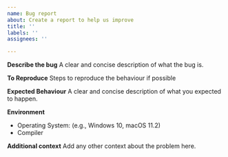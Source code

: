 ```yaml
---
name: Bug report
about: Create a report to help us improve
title: ''
labels: ''
assignees: ''

---
```


**Describe the bug**
A clear and concise description of what the bug is.

**To Reproduce**
Steps to reproduce the behaviour if possible

**Expected Behaviour**
A clear and concise description of what you expected to happen.

**Environment**
- Operating System: (e.g., Windows 10, macOS 11.2)
- Compiler

**Additional context**
Add any other context about the problem here.
